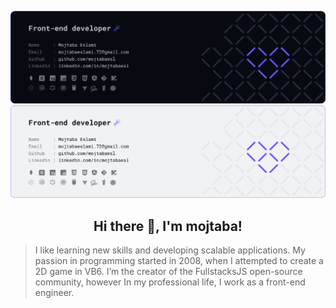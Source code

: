 ![header](./assets/header-dark.png#gh-dark-mode-only)
![header](./assets/header-light.png#gh-light-mode-only)

<div align="center" >

## Hi there 👋, I'm mojtaba!

</div>

> I like learning new skills and developing scalable applications. My passion in programming started in 2008, when I attempted to create a 2D game in VB6. I’m the creator of the FullstacksJS open-source community, however In my professional life, I work as a front-end engineer.
